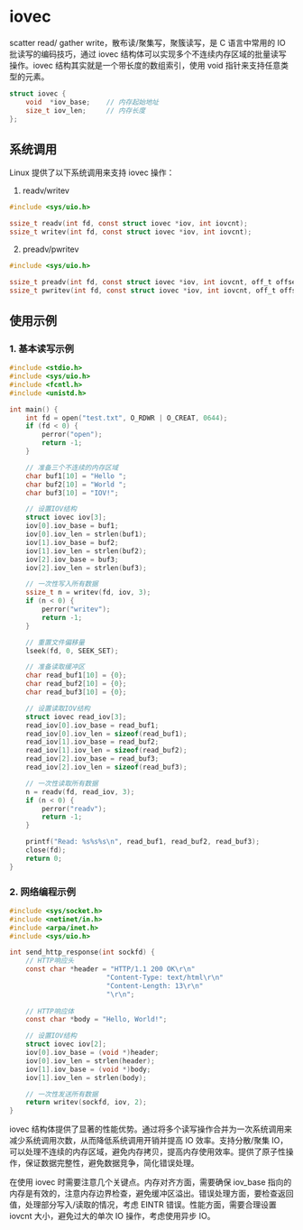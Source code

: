 # iovec
scatter read/ gather write，散布读/聚集写，聚簇读写，是 C 语言中常用的 IO 批读写的编码技巧，通过 iovec 结构体可以实现多个不连续内存区域的批量读写操作。iovec 结构其实就是一个带长度的数组索引，使用 void 指针来支持任意类型的元素。

```c
struct iovec {
    void  *iov_base;    // 内存起始地址
    size_t iov_len;     // 内存长度
};
```

## 系统调用
Linux 提供了以下系统调用来支持 iovec 操作：

1. readv/writev
```c
#include <sys/uio.h>

ssize_t readv(int fd, const struct iovec *iov, int iovcnt);
ssize_t writev(int fd, const struct iovec *iov, int iovcnt);
```

2. preadv/pwritev
```c
#include <sys/uio.h>

ssize_t preadv(int fd, const struct iovec *iov, int iovcnt, off_t offset);
ssize_t pwritev(int fd, const struct iovec *iov, int iovcnt, off_t offset);
```

## 使用示例

### 1. 基本读写示例
```c
#include <stdio.h>
#include <sys/uio.h>
#include <fcntl.h>
#include <unistd.h>

int main() {
    int fd = open("test.txt", O_RDWR | O_CREAT, 0644);
    if (fd < 0) {
        perror("open");
        return -1;
    }

    // 准备三个不连续的内存区域
    char buf1[10] = "Hello ";
    char buf2[10] = "World ";
    char buf3[10] = "IOV!";

    // 设置IOV结构
    struct iovec iov[3];
    iov[0].iov_base = buf1;
    iov[0].iov_len = strlen(buf1);
    iov[1].iov_base = buf2;
    iov[1].iov_len = strlen(buf2);
    iov[2].iov_base = buf3;
    iov[2].iov_len = strlen(buf3);

    // 一次性写入所有数据
    ssize_t n = writev(fd, iov, 3);
    if (n < 0) {
        perror("writev");
        return -1;
    }

    // 重置文件偏移量
    lseek(fd, 0, SEEK_SET);

    // 准备读取缓冲区
    char read_buf1[10] = {0};
    char read_buf2[10] = {0};
    char read_buf3[10] = {0};

    // 设置读取IOV结构
    struct iovec read_iov[3];
    read_iov[0].iov_base = read_buf1;
    read_iov[0].iov_len = sizeof(read_buf1);
    read_iov[1].iov_base = read_buf2;
    read_iov[1].iov_len = sizeof(read_buf2);
    read_iov[2].iov_base = read_buf3;
    read_iov[2].iov_len = sizeof(read_buf3);

    // 一次性读取所有数据
    n = readv(fd, read_iov, 3);
    if (n < 0) {
        perror("readv");
        return -1;
    }

    printf("Read: %s%s%s\n", read_buf1, read_buf2, read_buf3);
    close(fd);
    return 0;
}
```

### 2. 网络编程示例
```c
#include <sys/socket.h>
#include <netinet/in.h>
#include <arpa/inet.h>
#include <sys/uio.h>

int send_http_response(int sockfd) {
    // HTTP响应头
    const char *header = "HTTP/1.1 200 OK\r\n"
                        "Content-Type: text/html\r\n"
                        "Content-Length: 13\r\n"
                        "\r\n";
    
    // HTTP响应体
    const char *body = "Hello, World!";

    // 设置IOV结构
    struct iovec iov[2];
    iov[0].iov_base = (void *)header;
    iov[0].iov_len = strlen(header);
    iov[1].iov_base = (void *)body;
    iov[1].iov_len = strlen(body);

    // 一次性发送所有数据
    return writev(sockfd, iov, 2);
}
```

iovec 结构体提供了显著的性能优势。通过将多个读写操作合并为一次系统调用来减少系统调用次数，从而降低系统调用开销并提高 IO 效率。支持分散/聚集 IO，可以处理不连续的内存区域，避免内存拷贝，提高内存使用效率。提供了原子性操作，保证数据完整性，避免数据竞争，简化错误处理。

在使用 iovec 时需要注意几个关键点。内存对齐方面，需要确保 iov_base 指向的内存是有效的，注意内存边界检查，避免缓冲区溢出。错误处理方面，要检查返回值，处理部分写入/读取的情况，考虑 EINTR 错误。性能方面，需要合理设置 iovcnt 大小，避免过大的单次 IO 操作，考虑使用异步 IO。
